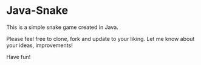 # Java-Snake
This is a simple snake game created in Java.

Please feel free to clone, fork and update to your liking.
Let me know about your ideas, improvements!

Have fun!
